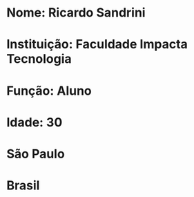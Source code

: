 # Nome: Ricardo Sandrini
# Instituição: Faculdade Impacta Tecnologia
# Função: Aluno
# Idade: 30
# São Paulo
# Brasil

